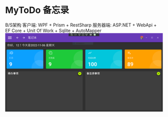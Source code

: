 # MyToDo 备忘录
B/S架构 
客户端: WPF + Prism + RestSharp
服务器端: ASP.NET + WebApi + EF Core + Unit Of Work + Sqlite + AutoMapper
![Image](./Main.PNG)
